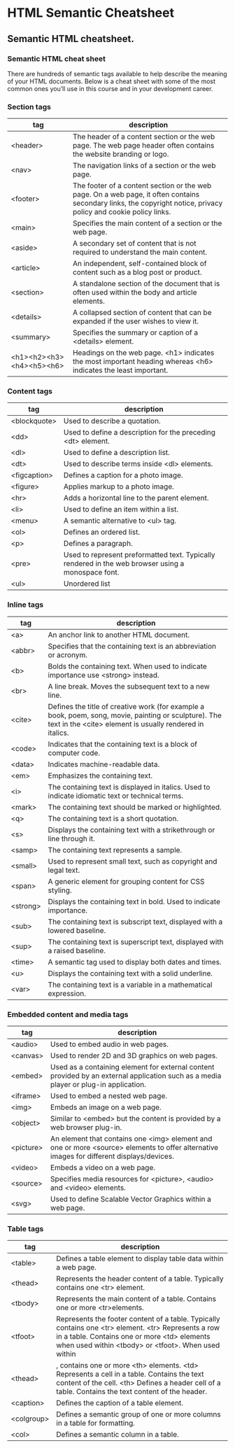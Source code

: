 # HTML Semantic Cheatsheet
## Semantic HTML cheatsheet.

### Semantic HTML cheat sheet
There are hundreds of semantic tags available to help describe the meaning of your HTML 
documents. Below is a cheat sheet with some of the most common ones you’ll use in this 
course and in your development career. 

### Section tags

| tag | description |
|----------|---------------------------|
| &lt;header&gt; | The header of a content section or the web page. The web page header often contains the website branding or logo. |
| &lt;nav&gt; | The navigation links of a section or the web page. |
| &lt;footer&gt; | The footer of a content section or the web page. On a web page, it often contains secondary links, the copyright notice, privacy policy and cookie policy links. |
| &lt;main&gt; | Specifies the main content of a section or the web page. |
| &lt;aside&gt; | A secondary set of content that is not required to understand the main content. |
| &lt;article&gt; | An independent, self-contained block of content such as a blog post or product. |
| &lt;section&gt; | A standalone section of the document that is often used within the body and article elements. |
| &lt;details&gt; | A collapsed section of content that can be expanded if the user wishes to view it. |
| &lt;summary&gt; | Specifies the summary or caption of a &lt;details&gt; element. |
| &lt;h1&gt;&lt;h2&gt;&lt;h3&gt;&lt;h4&gt;&lt;h5&gt;&lt;h6&gt; | Headings on the web page. &lt;h1&gt; indicates the most important heading whereas &lt;h6&gt; indicates the least important.  |


### Content tags

| tag | description |
|----------|---------------------------|
| &lt;blockquote&gt; | Used to describe a quotation. |
| &lt;dd&gt; | Used to define a description for the preceding &lt;dt&gt; element. |
| &lt;dl&gt; | Used to define a description list. |
| &lt;dt&gt; | Used to describe terms inside &lt;dl&gt; elements. |
| &lt;figcaption&gt; | Defines a caption for a photo image. |
| &lt;figure&gt; | Applies markup to a photo image. |
| &lt;hr&gt; | Adds a horizontal line to the parent element. |
| &lt;li&gt; | Used to define an item within a list.|
| &lt;menu&gt; | A semantic alternative to &lt;ul&gt; tag. |
| &lt;ol&gt; | Defines an ordered list. |
| &lt;p&gt; | Defines a paragraph. |
| &lt;pre&gt; | Used to represent preformatted text. Typically rendered in the web browser using a monospace font. |
| &lt;ul&gt; | Unordered list |


### Inline tags

| tag | description |
|----------|---------------------------|
| &lt;a&gt; | An anchor link to another HTML document. |
| &lt;abbr&gt; | Specifies that the containing text is an abbreviation or acronym. |
| &lt;b&gt; | Bolds the containing text. When used to indicate importance use &lt;strong&gt; instead. |
| &lt;br&gt; | A line break. Moves the subsequent text to a new line. |
| &lt;cite&gt; | Defines the title of creative work (for example a book, poem, song, movie, painting or sculpture). The text in the &lt;cite&gt; element is usually rendered in italics. |
| &lt;code&gt; | Indicates that the containing text is a block of computer code. |
| &lt;data&gt; | Indicates machine-readable data. |
| &lt;em&gt; | Emphasizes the containing text. |
| &lt;i&gt; | The containing text is displayed in italics. Used to indicate idiomatic text or technical terms. |
| &lt;mark&gt; | The containing text should be marked or highlighted. |
| &lt;q&gt; | The containing text is a short quotation. |
| &lt;s&gt; | Displays the containing text with a strikethrough or line through it. |
| &lt;samp&gt; | The containing text represents a sample. |
| &lt;small&gt; | Used to represent small text, such as copyright and legal text. |
| &lt;span&gt; | A generic element for grouping content for CSS styling. |
| &lt;strong&gt; | Displays the containing text in bold. Used to indicate importance. |
| &lt;sub&gt; | The containing text is subscript text, displayed with a lowered baseline. |
| &lt;sup&gt; | The containing text is superscript text, displayed with a raised baseline. |
| &lt;time&gt; | A semantic tag used to display both dates and times. |
| &lt;u&gt; | Displays the containing text with a solid underline. |
| &lt;var&gt; | The containing text is a variable in a mathematical expression. |

### Embedded content and media tags

| tag | description |
|----------|---------------------------|
| &lt;audio&gt; | Used to embed audio in web pages. |
| &lt;canvas&gt; | Used to render 2D and 3D graphics on web pages. |
| &lt;embed&gt; | Used as a containing element for external content provided by an external application such as a media player or plug-in application. |
| &lt;iframe&gt; | Used to embed a nested web page. |
| &lt;img&gt; | Embeds an image on a web page. |
| &lt;object&gt; | Similar to &lt;embed&gt; but the content is provided by a web browser plug-in. |
| &lt;picture&gt; | An element that contains one &lt;img&gt; element and one or more &lt;source&gt; elements to offer alternative images for different displays/devices. |
| &lt;video&gt; | Embeds a video on a web page. |
| &lt;source&gt; | Specifies media resources for &lt;picture&gt;, &lt;audio&gt; and &lt;video&gt; elements. |
| &lt;svg&gt; | Used to define Scalable Vector Graphics within a web page. |


### Table tags

| tag | description |
|----------|---------------------------|
| &lt;table&gt; | Defines a table element to display table data within a web page. |
| &lt;thead&gt; | Represents the header content of a table. Typically contains one &lt;tr&gt; element. |
| &lt;tbody&gt; | Represents the main content of a table. Contains one or more &lt;tr&gt;elements. |
| &lt;tfoot&gt; | Represents the footer content of a table. Typically contains one &lt;tr&gt; element. &lt;tr&gt; Represents a row in a table. Contains one or more &lt;td&gt; elements when used within &lt;tbody&gt; or &lt;tfoot&gt;. When used within |
| &lt;thead&gt; | , contains one or more &lt;th&gt; elements. &lt;td&gt; Represents a cell in a table. Contains the text content of the cell. &lt;th&gt; Defines a header cell of a table. Contains the text content of the header. |
| &lt;caption&gt; | Defines the caption of a table element. |
| &lt;colgroup&gt; | Defines a semantic group of one or more columns in a table for formatting. |
| &lt;col&gt; | Defines a semantic column in a table.|
